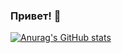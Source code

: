 ### Привет! 👋


[![Anurag's GitHub stats](https://github-readme-stats.vercel.app/api?username=MaximovNick)](https://github.com/anuraghazra/github-readme-stats)
